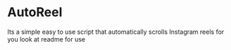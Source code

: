 # AutoReel
Its a simple easy to use script that automatically scrolls Instagram reels for you look at readme for use

